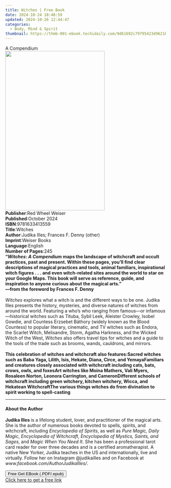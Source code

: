 ```yaml
---
title: Witches | Free Book
date: 2024-10-24 18:48:59
updated: 2024-10-26 12:44:47
categories:
  - Body, Mind & Spirit
thumbnail: https://thmb-001-ebook.techidaily.com/9d61692c79795423d9621b9d4e2581384b3d8393a7d50e1e48f3456ca49d436f.jpg
---
```

<main id="book-container">
  <div class="flex flex-col">
    <div class="book-brief flex-1 py-6 px-4 sm:p-6 md:py-10 md:px-8">
      <!-- brief-->
      <div class="book-brief-main">A Compendium</div>
    </div>
    <div
      class="book-meta-info flex-1 grid gap-4 col-start-1 col-end-3 row-start-1 sm:mb-6 sm:grid-cols-4 lg:gap-6 lg:col-start-2 lg:row-end-6 lg:row-span-6 lg:mb-0"
    >
      <div
        class="book-meta-info-left place-content-center mt-4 p-4 text-sm leading-6 col-start-2 col-span-2 dark:text-slate-400"
      >
        <img
          class="w-full h-500 object-cover rounded-lg sm:h-255 sm:col-span-2 lg:col-span-full"
          src="https://img-001-ebook.techidaily.com/79ec721776e288625670b8ade2b45f610579f5b052d0e4da74f439ac06051a83.jpg"
          alt=""
          width="312"
          height="500"
        />
      </div>
      <div
        class="book-meta-info-right mt-2 col-start-1 row-start-2 col-span-3 self-center"
      >
        <!-- meta data  -->
        <div class="flex flex-col px-4 md:px-8">
          <div class="flex-1">
            <strong>Publisher</strong>:<span class="px-2"
              >Red Wheel Weiser</span
            >
          </div>
          <div class="flex-1">
            <strong>Published</strong>:<span class="px-2">October 2024</span>
          </div>
          <div class="flex-1">
            <strong>ISBN</strong>:<span class="px-2">9781633413559</span>
          </div>
          <div class="flex-1">
            <strong>Title</strong>:<span class="px-2">Witches</span>
          </div>
          <div class="flex-1">
            <strong>Author</strong>:<span class="px-2"
              >Judika Illes; Frances F. Denny (other)</span
            >
          </div>
          <div class="flex-1">
            <strong>Imprint</strong>:<span class="px-2">Weiser Books</span>
          </div>
          <div class="flex-1">
            <strong>Language</strong>:<span class="px-2">English</span>
          </div>
          <div class="flex-1">
            <strong>Number of Pages</strong>:<span class="px-2">245</span>
          </div>
        </div>
      </div>
    </div>
    <div class="book-description flex-1 py-6 px-4 sm:p-6 md:py-10 md:px-8">
      <div class="book-description-main">
        <div accordion-content="" id="description">
          <b
            >“<i>Witches: A Compendium </i>maps the landscape of witchcraft and
            occult practices, past and present. Within these pages, you’ll find
            clear descriptions of magical practices and tools, animal familiars,
            inspirational witch figures&nbsp;.&nbsp;.&nbsp;. and even
            witch-related sites around the world to star on your Google Maps.
            This book will serve as reference, guide, and inspiration to anyone
            curious about the magical arts.”<br />
            —from the foreword by Frances F. Denny</b
          ><br />
          &nbsp;<br /><i>Witches </i>explores what a witch is and the different
          ways to be one. Judika Illes presents the history, mysteries, and
          diverse natures of witches from around the world. Featuring a who’s
          who ranging from famous—or infamous—historical witches such as Tituba,
          Sybil Leek, Aleister Crowley, Isobel Gowdie, and Countess Erzsebet
          Báthory (widely known as the Blood Countess) to popular literary,
          cinematic, and TV witches such as Endora, the Scarlet Witch,
          Melisandre, Storm, Agatha Harkness, and the Wicked Witch of the West,
          <i>Witches </i>also offers travel tips for witches and a guide to the
          tools of the trade such as brooms, wands, cauldrons, and mirrors.<br />
          &nbsp;<br /><b
            >This celebration of witches and witchcraft also features:</b
          ><b
            >Sacred witches such as Baba Yaga, Lilith, Isis, Hekate, Diana,
            Circe, and Yemaya</b
          ><b
            >Familiars and creatures closely associated with witchcraft
            including cats, bats, crows, owls, and foxes</b
          ><b
            >Art witches like Moina Mathers, Vali Myers, Rosaleen Norton,
            Leonora Carrington, and Cameron</b
          ><b
            >Different schools of witchcraft including green witchery, kitchen
            witchery, Wicca, and Hekatean Witchcraft</b
          ><b
            >The various things witches do from divination to spirit working to
            spell-casting</b
          >
        </div>
        <div class="accordion-fader"></div>
      </div>
    </div>
    <div class="book-excerpts flex-1 py-6 px-4 sm:p-6 md:py-10 md:px-8">
      <!-- excerpts-->
      <div class="book-excerpts-main">
        <hr />
        <h4 class="placeholder placeholder-heading">
          <span>About the Author</span>
        </h4>
        <p>
          <b>Judika Illes </b>is a lifelong student, lover, and practitioner of
          the magical arts. She is the author of numerous books devoted to
          spells, spirits, and witchcraft, including
          <i>Encyclopedia of Spirits</i>, as well as
          <i>Pure Magic, Daily Magic</i>, <i>Encyclopedia of Witchcraft</i>,
          <i>Encyclopedia of Mystics, Saints, and Sages</i>, and
          <i>Magic When You Need It</i>. She has been a professional tarot card
          reader for over three decades and is a certified aromatherapist. A
          native New Yorker, Judika teaches in the US and internationally, live
          and virtually. Follow her on Instagram @judikailles and on Facebook at
          <i>www.facebook.com/AuthorJudikaIlles/</i>.
        </p>
      </div>
    </div>
    <div
      class="book-about-author flex-1 py-6 px-4 sm:p-6 md:py-10 md:px-8"
    ></div>
    <div class="book-free-get flex-1 py-6 px-4 sm:p-6 md:py-10 md:px-8">
      <button
        id="btn-free-get"
        class="bg-blue-500 hover:bg-blue-700 text-white font-bold py-2 px-4 rounded"
      >
        Free Get EBook (.PDF/.epub)
      </button>
      <div id="countdown-display" class="px-2 text-lg mt-2"></div>
      <a
        id="free-link"
        class="hidden bg-blue-500 hover:bg-blue-700 text-white font-bold py-2 px-4 rounded"
        href="https://www.ebooks.com/en-us/book/211239542/witches/judika-illes/"
        target="_blank"
        >Click here to get a free link</a
      >
    </div>
    <script>
      let countdownTime = 0;
      let countdownInterval = null;
      document
        .getElementById('btn-free-get')
        .addEventListener('click', startCountdown);
      function startCountdown() {
        countdownTime = new Date().getTime() + 60000 * 3;
        countdownInterval = setInterval(updateCountdown, 1000);
        document.getElementById('btn-free-get').disabled = true;
        document
          .getElementById('btn-free-get')
          .classList.add('bg-gray-500', 'cursor-not-allowed');
      }
      function updateCountdown() {
        let currentTime = new Date().getTime();
        let timeLeft = countdownTime - currentTime;
        let secondsLeft = Math.floor(timeLeft / 1000);
        document.getElementById('countdown-display').innerHTML =
          `Remaining time: ${secondsLeft} seconds.`;
        if (secondsLeft <= 0) {
          clearInterval(countdownInterval);
          document.getElementById('btn-free-get').classList.add('hidden');
          document.getElementById('free-link').classList.remove('hidden');
          document.getElementById('countdown-display').innerHTML = '';
        }
      }
    </script>
  </div>
</main>
